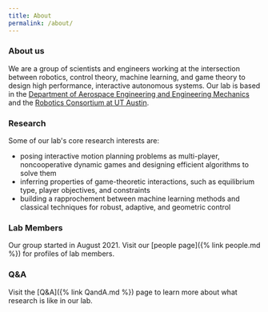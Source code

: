 ```yaml
---
title: About
permalink: /about/
---
```


### About us
We are a group of scientists and engineers working at the intersection between robotics, control theory, machine learning, and game theory to design high performance, interactive autonomous systems. Our lab is based in the [Department of Aerospace Engineering and Engineering Mechanics](https://www.ae.utexas.edu) and the [Robotics Consortium at UT Austin](https://robotics.utexas.edu).

### Research
Some of our lab's core research interests are:

- posing interactive motion planning problems as multi-player, noncooperative dynamic games and designing efficient algorithms to solve them
- inferring properties of game-theoretic interactions, such as equilibrium type, player objectives, and constraints
- building a rapprochement between machine learning methods and classical techniques for robust, adaptive, and geometric control

### Lab Members

Our group started in August 2021. Visit our [people page]({% link people.md %}) for profiles of lab members.

### Q&A 

Visit the [Q&A]({% link QandA.md %}) page to learn more about what research is like in our lab. 

